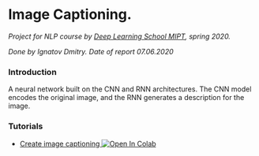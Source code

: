 # Image Captioning.
*Project for NLP course by [Deep Learning School MIPT](https://www.dlschool.org/), spring 2020.*

*Done by Ignatov Dmitry. Date of report 07.06.2020*

### Introduction

A neural network built on the CNN and RNN architectures. The CNN model encodes the original image, and the RNN generates a description for the image.

### Tutorials
- [Create image captioning ](./example/image_captioning.ipynb) [![Open In Colab](https://colab.research.google.com/assets/colab-badge.svg)](https://colab.research.google.com/github/IgnatovD/image_captioning_CNN_RNN/blob/master/example/image_captioning.ipynb)
